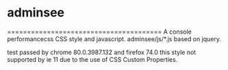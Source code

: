 # adminsee
=======================================
A console performancecss CSS style and javascript.
adminsee/js/*.js based on jquery.

test passed by chrome 80.0.3987.132 and firefox 74.0
this style not supported by ie 11 due to the use of CSS Custom Properties.

